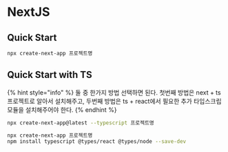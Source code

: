 # NextJS

## Quick Start

```bash
npx create-next-app 프로젝트명
```

## Quick Start with TS

{% hint style="info" %}
둘 중 한가지 방법 선택하면 된다. 첫번째 방법은 next + ts 프로젝트로 알아서 설치해주고, 두번째 방법은 ts + react에서 필요한 추가 타입스크립 모듈을 설치해주어야 한다.
{% endhint %}

```bash
npx create-next-app@latest --typescript 프로젝트명 
```

```bash
npx create-next-app 프로젝트명
npm install typescript @types/react @types/node --save-dev
```
